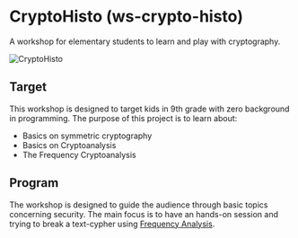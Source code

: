 # CryptoHisto (ws-crypto-histo)
A workshop for elementary students to learn and play with cryptography.

![CryptoHisto](screenshot.png)

## Target
This workshop is designed to target kids in 9th grade with zero background in programming. The purpose of this project is to learn about:

- Basics on symmetric cryptography
- Basics on Cryptoanalysis
- The Frequency Cryptoanalysis

## Program
The workshop is designed to guide the audience through basic topics concerning security. The main focus is to have an hands-on session and trying to break a text-cypher using [Frequency Analysis](https://en.wikipedia.org/wiki/Frequency_analysis).
